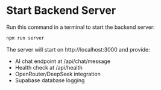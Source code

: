 # Start Backend Server

Run this command in a terminal to start the backend server:

```bash
npm run server
```

The server will start on http://localhost:3000 and provide:
- AI chat endpoint at /api/chat/message
- Health check at /api/health
- OpenRouter/DeepSeek integration
- Supabase database logging